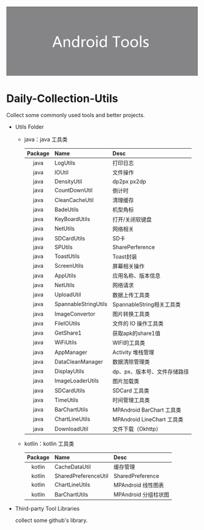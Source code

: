 ![avatar](/assets/icon.png)

# Daily-Collection-Utils

Collect some commonly used tools and better projects.

- Utils Folder

  - java：java 工具类

    | Package | Name                 | Desc                         |
    | :-----: | :------------------- | :--------------------------- |
    |  java   | LogUtils             | 打印日志                     |
    |  java   | IOUtil               | 文件操作                     |
    |  java   | DensityUtil          | dp2px px2dp                  |
    |  java   | CountDownUtil        | 倒计时                       |
    |  java   | CleanCacheUtil       | 清理缓存                     |
    |  java   | BadeUtils            | 机型角标                     |
    |  java   | KeyBoardUtils        | 打开/关闭软键盘              |
    |  java   | NetUtils             | 网络相关                     |
    |  java   | SDCardUtils          | SD卡                         |
    |  java   | SPUtils              | SharePerference              |
    |  java   | ToastUtils           | Toast封装                    |
    |  java   | ScreenUtils          | 屏幕相关操作                 |
    |  java   | AppUtils             | 应用名称、版本信息           |
    |  java   | NetUtils             | 网络请求                     |
    |  java   | UploadUtil           | 数据上传工具类               |
    |  java   | SpannableStringUtils | SpannableString相关工具类    |
    |  java   | ImageConvertor       | 图片转换工具类               |
    |  java   | FileIOUtils          | 文件的 IO 操作工具类         |
    |  java   | GetShare1            | 获取apk的share1值            |
    |  java   | WiFiUtils            | WIFI的工具类                 |
    |  java   | AppManager           | Activity 堆栈管理            |
    |  java   | DataCleanManager     | 数据清除管理类               |
    |  java   | DisplayUtils         | dp、px、版本号、文件存储路径 |
    |  java   | ImageLoaderUtils     | 图片加载类                   |
    |  java   | SDCardUtils          | SDCard 工具类                |
    |  java   | TimeUtils            | 时间管理工具类               |
    |  java   | BarChartUtils        | MPAndroid BarChart 工具类    |
    |  java   | ChartLineUtils       | MPAndroid LineChart 工具类   |
    |  java   | DownloadUtil         | 文件下载（Okhttp）           |

    

  - kotlin：kotlin 工具类

    | Package | Name                 | Desc                 |
    | :-----: | :------------------- | :------------------- |
    | kotlin  | CacheDataUtil        | 缓存管理             |
    | kotlin  | SharedPreferenceUtil | SharedPreference     |
    | kotlin  | ChartLineUtils       | MPAndroid 线性图表   |
    | kotlin  | BarChartUtils        | MPAndroid 分组柱状图 |
    
    

- Third-party Tool Libraries

  collect some github's library. 

